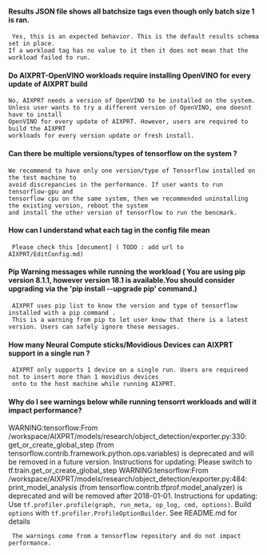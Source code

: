 #### Results JSON file shows all batchsize tags even though only batch size 1 is ran. <br />
     Yes, this is an expected behavior. This is the default results schema set in place.
    If a workload tag has no value to it then it does not mean that the workload failed to run.

#### Do AIXPRT-OpenVINO workloads require installing OpenVINO for every update of AIXPRT build
    No, AIXPRT needs a version of OpenVINO to be installed on the system.
    Unless user wants to try a different version of OpenVINO, one doesnt have to install
    OpenVINO for every update of AIXPRT. However, users are required to build the AIXPRT
    workloads for every version update or fresh install.

#### Can there be multiple versions/types of tensorflow on the system ?
    We recommend to have only one version/type of Tensorflow installed on the test machine to
    avoid discrepancies in the performance. If user wants to run tensorflow-gpu and
    tensorflow cpu on the same system, then we recommended uninstalling the existing version, reboot the system
    and install the other version of tensorflow to run the bencmark.

#### How can I understand what each tag in the config file mean

     Please check this [document] ( TODO : add url to  AIXPRT/EditConfig.md)

#### Pip Warning messages while running the workload ( You are using pip version 8.1.1, however version 18.1 is available.You should consider upgrading via the 'pip install --upgrade pip' command.)

     AIXPRT uses pip list to know the version and type of tensorflow installed with a pip command .
     This is a warning from pip to let user know that there is a latest version. Users can safely ignore these messages.

####  How many Neural Compute sticks/Movidious Devices can AIXPRT support in a single run ?

     AIXPRT only supports 1 device on a single run. Users are requireed not to insert more than 1 movidius devices
     onto to the host machine while running AIXPRT.

####  Why do I see warnings below while running tensorrt workloads and will it impact performance?
WARNING:tensorflow:From /workspace/AIXPRT/models/research/object_detection/exporter.py:330: get_or_create_global_step (from tensorflow.contrib.framework.python.ops.variables) is deprecated and will be removed in a future version.
Instructions for updating:
Please switch to tf.train.get_or_create_global_step
WARNING:tensorflow:From /workspace/AIXPRT/models/research/object_detection/exporter.py:484: print_model_analysis (from tensorflow.contrib.tfprof.model_analyzer) is deprecated and will be removed after 2018-01-01.
Instructions for updating:
Use `tf.profiler.profile(graph, run_meta, op_log, cmd, options)`. Build `options` with `tf.profiler.ProfileOptionBuilder`. See README.md for details


     The warnings come from a tensorflow repository and do not impact performance.
